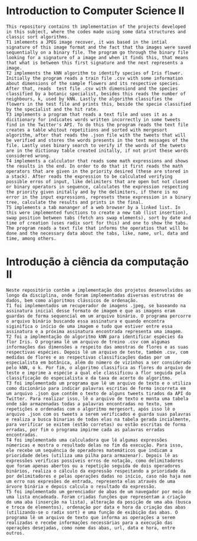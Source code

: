 # Introduction to Computer Science II
	
	This repository contains th implementation of the projects developed in this subject, where the codes made using some data structures and classic sort algorithms.
	T1 imlements a JPEG image recover, it was based in the intial signature of this image format and the fact that tha images were saved sequentially on a binary file. The program go through the binary file looking for a signature of a image and when it finds this, that means that what is between this first signature and the next represents a image.
	T2 implements the kNN algorithm to identify species of Iris flower. Initially the program reads a train file .csv with some information about dimensions of the sample flowers and its respective species. After that, reads  test file .csv with dimensiond and the species classified by a botanic specialist, besides this reads the number of neighbours, k, used by kNN. Lastly the algorithm classifies the flowers in the test file and prints this, beside the specie classified by the specialist and the hit rate.
	T3 implements a program that reads a text file and uses it as a dicitionary for indicates words written incorrectly in some tweets find in the Twitter's API. To do this the program reads the text file creates a table whitout repetitions and sorted with mergesort algorithm, after that reads the .json file with the tweets that will be verified and stores the words presents in the text messages of the file. Lastly uses binary search to verify if the words of the tweets are in the dictionay table created initally, if not print these words considered wrong.
	T4 implements a calculator that reads some math expressions and shows the results in the end. In order to do that it first reads the math operators that are given in the priority desired (these are stored in a stack). After reads the expression to be calculated verifying possible erros of input, like delimiters that are open but not closed or binary operators in sequence, calculates the expression respecting the priority given initally and by the delimiters, if there is no error in the input expressions, represets these expression in a binary tree, calculate the results and prints in the final.
	T5 implements a tab mananger of a web browser by a linked list. In this were implemented functions to create a new tab (list insertion), swap position between tabs (fetch ans swap elements), sort by date and time of creation (uses radix sort for this) and one to show the tabs. The program reads a text file that informs the operatios that will be done and the necessary data about the tabs, like, name, url, data and time, among others.

# Introdução à ciência da computação II

	Neste repositório contêm a implementação dos projetos desenvolvidos ao longo da disciplina, onde foram implementadas diversas estrutras de dados, bem como algoritmos clássicos de ordenação.
	T1 foi implementados um recuperador de imagens .jpeg, se baseando na assinatura inicial desse formato de imagem e que as imagens eram guardas de forma sequencial em um arquivo binário. O programa percorre o arquivo binário buscando essa assinatura e quando encontra siginifica o início de uma imagem e tudo que estiver entre essa assinatura e a próxima assinatura encontrada representa uma imagem.
	T2 foi a implmentação do algoritmo kNN para identificar espécies da flor Iris. O programa lê um arquivo de treino .csv com algumas informações das dimensões a respeito das amostras de flores e as suas respectivas espécies. Depois lê um arquivo de teste, também .csv, com medidas de flores e as respectivas classificações dadas por um especialista em botânica, além do número de vizinhos a ser considerado pelo kNN, o k. Por fim, o algoritmo classifica as flores do arquivo de teste e imprime a espécie a qual ele classificou a flor seguida pela classificação do especialista e da taxa de acerto do algoritmo. 
	T3 foi implementado um programa que lê um arquivo de texto e o utiliza como dicionário para indicar palavras escritas de forma incorreta em um arquivo .json que contêm o texto de alguns tweets tirados da API do Twitter. Para realizar isso, lê o arquivo de texto e monta uma tabela onde são armazenadas todas a palavras encontradas no texto, sem repetições e ordenadas com o algoritmo mergesort, após isso lê o arquivo .json com os tweets a serem verificados e guarda suas palavras e realiza a busca binarias de todas elas na tabela gerada incialmente, para verificar se exitem (estão corretas) ou estão escritas de forma erradas, por fim o programa impirme cada as palavras erradas encontradas. 
	T4 foi implementado uma calculadora que lê algumas expressões númericas e mostra o resultado delas no fim da execução. Para isso, ele recebe um sequência de operadores matemáticos que indicam a prioridade deles (utiliza uma pilha para armazenar). Depois lê as expressões verificas possíveis erros de notação, como delimitadores que foram apenas abertos ou a repetição seguida de dois operadores binários, realiza o cálculo da expressão respeitando a prioridade da por delimitadores e pelas operações dadas no início, caso não haja nem um erro nas expresões de entrada, representa elas através de uma árvore binária e depois calcula o resultado da expressão.
	T5 foi implementado um gerenciador de abas de um navegador por meio de uma lista encadeada. Foram criadas funções que representam a criação de uma aba (inserção na lista), alteração da posição de uma aba (busca e troca de elementos), ordenação por data e hora da criação das abas (utilizando-se o radix sort) e uma função de exibição das abas. O programa lê um arquivo de texto que informa as operações a serem realizadas e recebe informações necessárias para a execução das operações desejadas, como nome das abas, url, data e hora, entre outros.
